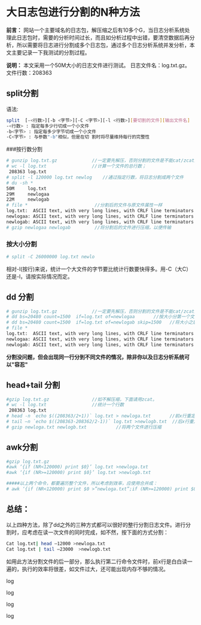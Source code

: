 # 大日志包进行分割的N种方法

**前言：**
   网站一个主要域名的日志包，解压缩之后有10多个G，当日志分析系统处理此日志包时，需要的分析时间过长，而且如分析过程中出错，要清空数据后再分析，所以需要将日志进行分割成多个日志包，通过多个日志分析系统并发分析，本文主要记录一下我测试的分割过程。

**说明：**
本文采用一个50M大小的日志文件进行测试。
日志文件名：log.txt.gz。
文件行数：208363

## split分割

语法:

```bash
split  [-<行数>][-b <字节>][-C <字节>][-l <行数>][要切割的文件][输出文件名]
-<行数> : 指定每多少行切成一个小文件
-b<字节> : 指定每多少字节切成一个小文件
-C<字节> : 与参数"-b"相似，但是在切 割时将尽量维持每行的完整性
```
###按行数分割
```bash
# gunzip log.txt.gz             //一定要先解压，否则分割的文件是不能cat/zcat显示；
# wc -l log.txt                 //计算一个文件的总行数；
 208363 log.txt
# split -l 120000 log.txt newlog    //通过指定行数，将日志分割成两个文件
# du -sh *
50M     log.txt
29M     newlogaa
22M     newlogab
# file *                         //分割后的文件与原文件属性一样
log.txt:  ASCII text, with very long lines, with CRLF line terminators
newlogaa: ASCII text, with very long lines, with CRLF line terminators
newlogab: ASCII text, with very long lines, with CRLF line terminators
# gzip newlogaa newlogab         //将分割后的文件进行压缩，以便传输
```

### 按大小分割

````bash
# split -C 26000000 log.txt newlo
````

相对-l(按行)来说，统计一个大文件的字节要比统计行数要快得多。用-C（大C）还是-l，请按实际情况而定。

## dd 分割

```bash
# gunzip log.txt.gz             //一定要先解压，否则分割的文件是不能cat/zcat显示；
# dd bs=20480 count=1500  if=log.txt of=newlogaa       //按大小分第一个文件
# dd bs=20480 count=1500  if=log.txt of=newlogab skip=1500   //将大小之后的生成另一个文件
# file *
log.txt:  ASCII text, with very long lines, with CRLF line terminators
newlogaa: ASCII text, with very long lines, with CRLF line terminators
newlogab: ASCII text, with very long lines, with CRLF line terminators
```

**分割没问题，但会出现同一行分到不同文件的情况，除非你以及日志分析系统可以"容忍"**

## head+tail 分割

```bash
#gzip log.txt.gz                //如不解压缩，下面请用zcat。
# wc -l log.txt                 //统计一个行数
 208363 log.txt
# head -n `echo $((208363/2+1))` log.txt > newloga.txt       //前x行重定向输出到一个文件中；
# tail –n `echo $((208363-208362/2-1))` log.txt >newlogb.txt  //后x行重定向输出到一个文件中；
# gzip newloga.txt newlogb.txt           //将两个文件进行压缩
```

## awk分割

```bash
#gzip log.txt.gz
#awk ‘{if (NR<120000) print $0}’ log.txt >newloga.txt
#awk ‘{if (NR>=120000) print $0}’ log.txt >newlogb.txt

#####以上两个命令，都要遍历整个文件，所以考虑到效率，应使用合并成：
# awk ‘{if (NR<120000) print $0 >”newloga.txt”;if (NR>=120000) print $0>”newlogb.txt”}’ log.txt
```

 

## 总结：

以上四种方法，除了dd之外的三种方式都可以很好的整行分割日志文件。进行分割时，应考虑在读一次文件的同时完成，如不然，按下面的方式分割：

```bash
Cat log.txt| head –12000 >newloga.txt
Cat log.txt | tail –23000  >newlogb.txt
```

如用此方法分割文件的后一部分，那么执行第二行命令文件时，前x行是白白读一遍的，执行的效率将很差，如文件过大，还可能出现内存不够的情况。

log

log

 

log

log